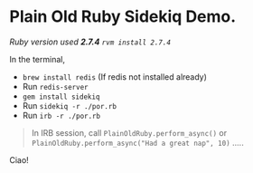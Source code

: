 # Plain Old Ruby Sidekiq Demo.

_Ruby version used **2.7.4** `rvm install 2.7.4`_

In the terminal,
* `brew install redis` (If redis not installed already)
* Run `redis-server`
* `gem install sidekiq`
* Run `sidekiq -r ./por.rb`
* Run `irb -r ./por.rb`

> In IRB session, call `PlainOldRuby.perform_async()` or `PlainOldRuby.perform_async("Had a great nap", 10)` .....

Ciao!
